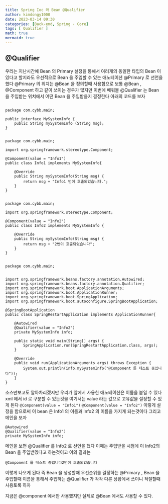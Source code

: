 ```yaml
---
title: Spring Ioc 와 Bean @Qualifier
author: kimdongy1000
date: 2023-03-14 09:30
categories: [Back-end, Spring - Core]
tags: [ Qualifier ]
math: true
mermaid: true
---
```


## @Qualifier 
우리는 지난시간에 Bean 의 Primary 설정을 통해서 여러개의 동일한 타입의 Bean 이 있다고 할지라도 우선적으로 Bean 을 주입할 수 있는 애노테이션 
@Primary 로 선언을 했다 @Primary 의 위치는 @Bean 을 정의할때 사용함으로 보통 @Bean , @Component 하고 같이 쓰이는 경우가 많지만 
이번에 배워볼 @Qualifier 는 Bean 을 주입받는 위치에서 어떤 Bean 을 주입받을지 결정한다 아래의 코드를 보자 

```

package com.cybb.main;

public interface MySystemInfo {
	public String mySystemInfo (String msg);	
}

```


```

package com.cybb.main;

import org.springframework.stereotype.Component;

@Component(value = "Info1")
public class Info1 implements MySystemInfo{

	@Override
	public String mySystemInfo(String msg) {
		return msg + "Info1 번이 호출되었습니다.";
	}
}

```


```

package com.cybb.main;

import org.springframework.stereotype.Component;

@Component(value = "Info2")
public class Info2 implements MySystemInfo {

	@Override
	public String mySystemInfo(String msg) {
		return msg + "2번이 호출되었습니다";
	}
}

```



```

package com.cybb.main;


import org.springframework.beans.factory.annotation.Autowired;
import org.springframework.beans.factory.annotation.Qualifier;
import org.springframework.boot.ApplicationArguments;
import org.springframework.boot.ApplicationRunner;
import org.springframework.boot.SpringApplication;
import org.springframework.boot.autoconfigure.SpringBootApplication;

@SpringBootApplication
public class SpringRestartApplication implements ApplicationRunner{
	
	@Autowired
	@Qualifier(value = "Info2")
	private MySystemInfo info;
	
	public static void main(String[] args) {
		SpringApplication.run(SpringRestartApplication.class, args);
	}

	@Override
	public void run(ApplicationArguments args) throws Exception {
		System.out.println(info.mySystemInfo("@Component 를 테스트 중입니다"));
	}
}

```

소스만보고도 알아차리겠지만 우리가 앞에서 사용한 애노테이션은 이름을 붙일 수 있다 xml 에서 id 로 구분할 수 있는것을 여기서는 value 라는 값으로 고유값을 설정할 수 있게 된다 `@Component(value = "Info1")` `@Component(value = "Info2")` 이렇게 설정을 함으로써 이 bean 은 Info1 의 이름과 Info2 의 이름을 가지게 되는것이다 
그리고 메인을 보자 

```
@Autowired
@Qualifier(value = "Info2")
private MySystemInfo info;

```

메인을 보면 @Qualifier 를 Info2 로 선언을 했다 이때는 주입받을 시점에 이 Info2의 Bean 을 주입받겠다고 하는것이고 이의 결과는 

```
@Component 를 테스트 중입니다2번이 호출되었습니다

```

이렇게 나오게 된다 즉 Bean 을 생성할때 우선순위를 결정하는 @Primary , Bean 을 주입할때 이름을 통해서 주입하는 @Qualifier 가 각각 다른 상황에서 쓰이니 
적절할때 사용토록 하자 

지금은 @component 에서만 사용했지만 실제로 @Bean 에서도 사용할 수 있다.